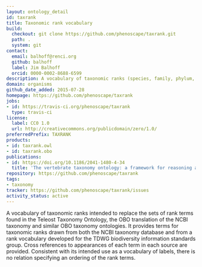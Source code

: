```yaml
---
layout: ontology_detail
id: taxrank
title: Taxonomic rank vocabulary
build:
  checkout: git clone https://github.com/phenoscape/taxrank.git
  path: .
  system: git
contact:
  email: balhoff@renci.org
  github: balhoff
  label: Jim Balhoff
  orcid: 0000-0002-8688-6599
description: A vocabulary of taxonomic ranks (species, family, phylum, etc)
domain: organisms
github_date_added: 2015-07-28
homepage: https://github.com/phenoscape/taxrank
jobs:
- id: https://travis-ci.org/phenoscape/taxrank
  type: travis-ci
license:
  label: CC0 1.0
  url: http://creativecommons.org/publicdomain/zero/1.0/
preferredPrefix: TAXRANK
products:
- id: taxrank.owl
- id: taxrank.obo
publications:
- id: https://doi.org/10.1186/2041-1480-4-34
  title: 'The vertebrate taxonomy ontology: a framework for reasoning across model organism and species phenotypes'
repository: https://github.com/phenoscape/taxrank
tags:
- taxonomy
tracker: https://github.com/phenoscape/taxrank/issues
activity_status: active
---
```


A vocabulary of taxonomic ranks intended to replace the sets of rank terms found in the Teleost Taxonomy Ontology, the OBO translation of the NCBI taxonomy and similar OBO taxonomy ontologies.  It provides terms for taxonomic ranks drawn from both the NCBI taxonomy database and from a rank vocabulary developed for the TDWG biodiversity information standards group.  Cross references to appearances of each term in each source are provided.  Consistent with its intended use as a vocabulary of labels, there is no relation specifying an ordering of the rank terms.
